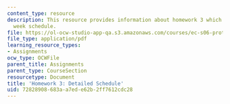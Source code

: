 ```yaml
---
content_type: resource
description: This resource provides information about homework 3 which contains three
  week schedule.
file: https://ol-ocw-studio-app-qa.s3.amazonaws.com/courses/ec-s06-prototypes-to-products-fall-2005/72828908683aa7ede62b2ff7612cdc28_MITEC_S06F05_hw3.pdf
file_type: application/pdf
learning_resource_types:
- Assignments
ocw_type: OCWFile
parent_title: Assignments
parent_type: CourseSection
resourcetype: Document
title: 'Homework 3: Detailed Schedule'
uid: 72828908-683a-a7ed-e62b-2ff7612cdc28
---
```

